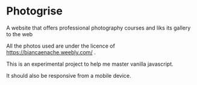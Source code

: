 # Photogrise
A website that offers professional photography courses and liks its gallery to the web

All the photos used are under the licence of https://biancaenache.weebly.com/ .

This is an experimental project to help me master vanilla javascript. 

It should also be responsive from a mobile device.
